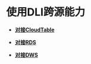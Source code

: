 # 使用DLI跨源能力<a name="dli_01_0327"></a>

-   **[对接CloudTable](对接CloudTable.md)**  

-   **[对接RDS](对接RDS.md)**  

-   **[对接DWS](对接DWS.md)**  


